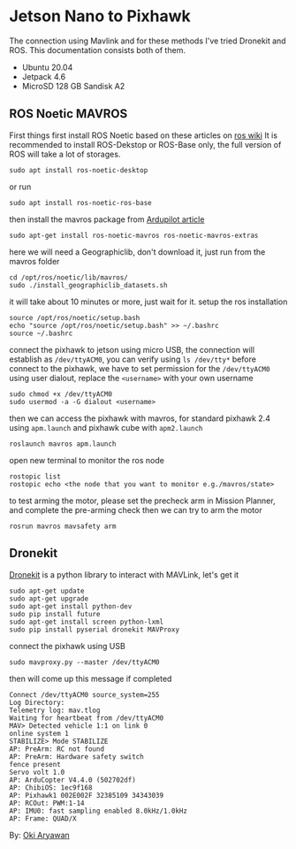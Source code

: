 # Jetson Nano to Pixhawk
The connection using Mavlink and for these methods I've tried Dronekit and ROS. This documentation consists both of them.

- Ubuntu 20.04
- Jetpack 4.6
- MicroSD 128 GB Sandisk A2

## ROS Noetic MAVROS
First things first install ROS Noetic based on these articles on [ros wiki](http://wiki.ros.org/noetic/Installation/Ubuntu)
It is recommended to install ROS-Dekstop or ROS-Base only, the full version of ROS will take a lot of storages.
```
sudo apt install ros-noetic-desktop
```
or run
```
sudo apt install ros-noetic-ros-base
```
then install the mavros package from [Ardupilot article](https://ardupilot.org/dev/docs/ros-install.html)
```
sudo apt-get install ros-noetic-mavros ros-noetic-mavros-extras
```
here we will need a Geographiclib, don't download it, just run from the mavros folder
```
cd /opt/ros/noetic/lib/mavros/
sudo ./install_geographiclib_datasets.sh
```
it will take about 10 minutes or more, just wait for it.
setup the ros installation
```
source /opt/ros/noetic/setup.bash
echo "source /opt/ros/noetic/setup.bash" >> ~/.bashrc
source ~/.bashrc
```

connect the pixhawk to jetson using micro USB, the connection will establish as `/dev/ttyACM0`, you can verify using `ls /dev/tty*`
before connect to the pixhawk, we have to set permission for the `/dev/ttyACM0` using user dialout, replace the `<username>` with your own username
```
sudo chmod +x /dev/ttyACM0
sudo usermod -a -G dialout <username>
```
then we can access the pixhawk with mavros, for standard pixhawk 2.4 using `apm.launch` and pixhawk cube with `apm2.launch`
```
roslaunch mavros apm.launch
```
open new terminal to monitor the ros node 
```
rostopic list
rostopic echo <the node that you want to monitor e.g./mavros/state>
```
to test arming the motor, please set the precheck arm in Mission Planner, and complete the pre-arming check then we can try to arm the motor
```
rosrun mavros mavsafety arm
```
## Dronekit
[Dronekit](https://dronekit-python.readthedocs.io/en/latest/) is a python library to interact with MAVLink, let's get it
```
sudo apt-get update
sudo apt-get upgrade
sudo apt-get install python-dev
sudo pip install future
sudo apt-get install screen python-lxml
sudo pip install pyserial dronekit MAVProxy
```
connect the pixhawk using USB
```
sudo mavproxy.py --master /dev/ttyACM0
```
then will come up this message if completed

```
Connect /dev/ttyACM0 source_system=255
Log Directory:
Telemetry log: mav.tlog
Waiting for heartbeat from /dev/ttyACM0
MAV> Detected vehicle 1:1 on link 0
online system 1
STABILIZE> Mode STABILIZE
AP: PreArm: RC not found
AP: PreArm: Hardware safety switch
fence present
Servo volt 1.0
AP: ArduCopter V4.4.0 (502702df)
AP: ChibiOS: 1ec9f168
AP: Pixhawk1 002E002F 32385109 34343039
AP: RCOut: PWM:1-14
AP: IMU0: fast sampling enabled 8.0kHz/1.0kHz
AP: Frame: QUAD/X
```

By: [Oki Aryawan](https://www.instagram.com/oki_aryawan/)

